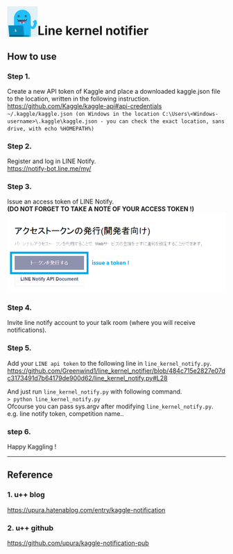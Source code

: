 <img src="kerneler-kun.png" height="70" boader="0" align="left">

# Line kernel notifier
## How to use
### Step 1.  
Create a new API token of Kaggle and place a downloaded kaggle.json file to the location, written in the following instruction.  
https://github.com/Kaggle/kaggle-api#api-credentials  
`~/.kaggle/kaggle.json (on Windows in the location C:\Users\<Windows-username>\.kaggle\kaggle.json - you can check the exact location, sans drive, with echo %HOMEPATH%)`


### Step 2.  
Register and log in LINE Notify.  
https://notify-bot.line.me/my/


### Step 3.  
Issue an access token of LINE Notify.  
<b>(DO NOT FORGET TO TAKE A NOTE OF YOUR ACCESS TOKEN !)</b>  
<img src="issue-a-token_line.png" width="600">


### Step 4.  
Invite line notify account to your talk room (where you will receive notifications).  


### Step 5.  
Add your `LINE api token` to the following line in `line_kernel_notify.py`.  
https://github.com/Greenwind1/line_kernel_notifier/blob/484c715e2827e07dc3173491d7b64179de900d62/line_kernel_notify.py#L28  

And just run `line_kernel_notify.py` with following command.  
    `> python line_kernel_notify.py`  
    Ofcourse you can pass sys.argv after modifying `line_kernel_notify.py`.  
    e.g. line notify token, competition name..  


### step 6.
Happy Kaggling !  


---


## Reference

### 1. u++ blog
https://upura.hatenablog.com/entry/kaggle-notification

### 2. u++ github
https://github.com/upura/kaggle-notification-pub

